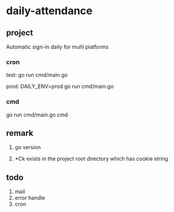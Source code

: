 # daily-attendance

## project

Automatic sign-in daily for multi platforms

### cron

test:
go run cmd/main.go

prod:
DAILY_ENV=prod go run cmd/main.go

### cmd

go run cmd/main.go cmd

## remark

1. go version

2. *Ck exists in the project root directory which has cookie string

## todo

1. mail
2. error handle
3. cron
